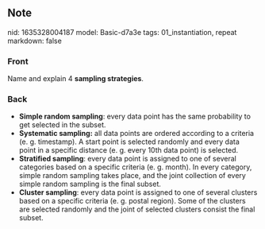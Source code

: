 ## Note
nid: 1635328004187
model: Basic-d7a3e
tags: 01_instantiation, repeat
markdown: false

### Front
Name and explain 4 <b>sampling strategies</b>.

### Back
<ul><li><b>Simple random sampling</b>: every data point has the same probability to get selected in the subset.</li><li><b>Systematic sampling:</b> all data points are ordered according to a criteria (e. g. timestamp). A start point is selected randomly and every data point in a specific distance (e. g.  every 10th data point) is selected.</li><li><b>Stratified sampling</b>: every data point is assigned to one of several categories based on a specific criteria (e. g. month). In every category, simple random sampling takes place, and the joint collection of every simple random sampling is the final subset.</li><li><b>Cluster sampling</b>: every data point is assigned to one of several clusters based on a specific criteria (e. g. postal region). Some of the clusters are selected randomly and the joint of selected clusters consist the final subset.</li></ul>
